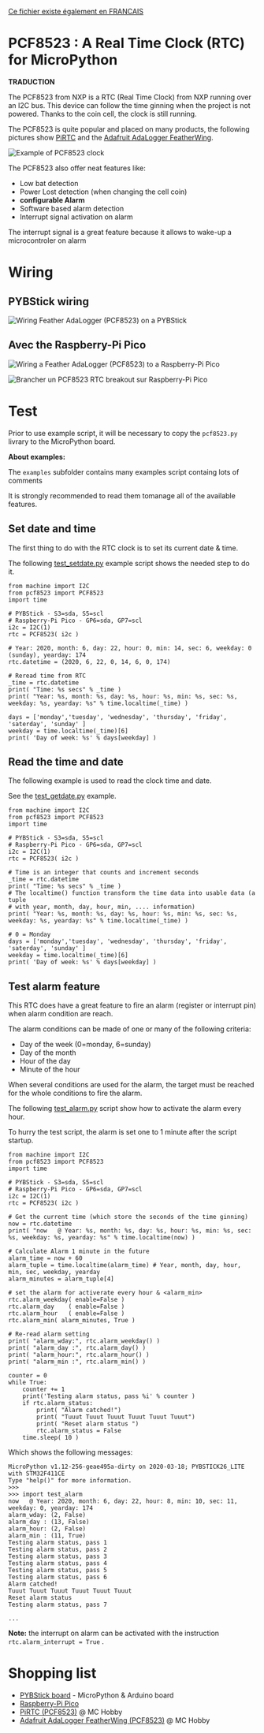 [Ce fichier existe également en FRANCAIS](readme.md)

# PCF8523 : A Real Time Clock (RTC) for MicroPython

__TRADUCTION__

The PCF8523 from NXP is a RTC (Real Time Clock) from NXP running over an I2C bus. This device can follow the time ginning when the project is not powered. Thanks to the coin cell, the clock is still running.

The PCF8523 is quite popular and placed on many products, the following pictures show [PiRTC](https://shop.mchobby.be/fr/pi-extensions/1148-pirtc-pcf8523-real-time-clock-for-raspberry-pi-3232100011489-adafruit.html) and the [Adafruit AdaLogger FeatherWing](https://shop.mchobby.be/fr/feather-adafruit/1056-adalogger-featherwing-rtc-pcf8523-microsd-3232100010567-adafruit.html).

![Example of PCF8523 clock](docs/_static/pcf8523_sample.jpg)

The PCF8523 also offer neat features like:
* Low bat detection
* Power Lost detection (when changing the cell coin)
* __configurable Alarm__
* Software based alarm detection
* Interrupt signal activation on alarm

The interrupt signal is a great feature because it allows to wake-up a microcontroler on alarm

# Wiring

## PYBStick wiring

![Wiring Feather AdaLogger (PCF8523) on a PYBStick](docs/_static/pcf8523-to-pybstick.jpg)

## Avec the Raspberry-Pi Pico

![Wiring a Feather AdaLogger (PCF8523) to a Raspberry-Pi Pico](docs/_static/pcf8523-to-pico.jpg)

![Brancher un PCF8523 RTC breakout sur Raspberry-Pi Pico](docs/_static/pcf8523-brk-to-pico.jpg)

# Test

Prior to use example script, it will be necessary to copy the `pcf8523.py` livrary to the MicroPython board.

__About examples:__

The `examples` subfolder contains many examples script containg lots of comments

It is strongly recommended to read them tomanage all of the available features.

## Set date and time

The first thing to do with the RTC clock is to set its current date & time.

The following [test_setdate.py](examples/test_setdate.py) example script shows the needed step to do it.

```
from machine import I2C
from pcf8523 import PCF8523
import time

# PYBStick - S3=sda, S5=scl
# Raspberry-Pi Pico - GP6=sda, GP7=scl
i2c = I2C(1)
rtc = PCF8523( i2c )

# Year: 2020, month: 6, day: 22, hour: 0, min: 14, sec: 6, weekday: 0 (sunday), yearday: 174
rtc.datetime = (2020, 6, 22, 0, 14, 6, 0, 174)

# Reread time from RTC
_time = rtc.datetime
print( "Time: %s secs" % _time )
print( "Year: %s, month: %s, day: %s, hour: %s, min: %s, sec: %s, weekday: %s, yearday: %s" % time.localtime(_time) )

days = ['monday','tuesday', 'wednesday', 'thursday', 'friday', 'saterday', 'sunday' ]
weekday = time.localtime(_time)[6]
print( 'Day of week: %s' % days[weekday] )
```

## Read the time and date

The following example is used to read the clock time and date.

See the [test_getdate.py](examples/test_getdate.py) example.

```
from machine import I2C
from pcf8523 import PCF8523
import time

# PYBStick - S3=sda, S5=scl
# Raspberry-Pi Pico - GP6=sda, GP7=scl
i2c = I2C(1)
rtc = PCF8523( i2c )

# Time is an integer that counts and increment seconds
_time = rtc.datetime
print( "Time: %s secs" % _time )
# The localtime() function transform the time data into usable data (a tuple
# with year, month, day, hour, min, .... information)
print( "Year: %s, month: %s, day: %s, hour: %s, min: %s, sec: %s, weekday: %s, yearday: %s" % time.localtime(_time) )

# 0 = Monday
days = ['monday','tuesday', 'wednesday', 'thursday', 'friday', 'saterday', 'sunday' ]
weekday = time.localtime(_time)[6]
print( 'Day of week: %s' % days[weekday] )
```

## Test alarm feature

This RTC does have a great feature to fire an alarm (register or interrupt pin) when alarm condition are reach.

The alarm conditions can be made of one or many of the following criteria:
* Day of the week (0=monday, 6=sunday)
* Day of the month
* Hour of the day
* Minute of the hour

When several conditions are used for the alarm, the target must be reached for the whole conditions to fire the alarm.

The following [test_alarm.py](examples/test_alarm.py) script show how to activate the alarm every hour.

To hurry the test script, the alarm is set one to 1 minute after the script startup.

```
from machine import I2C
from pcf8523 import PCF8523
import time

# PYBStick - S3=sda, S5=scl
# Raspberry-Pi Pico - GP6=sda, GP7=scl
i2c = I2C(1)
rtc = PCF8523( i2c )

# Get the current time (which store the seconds of the time ginning)
now = rtc.datetime
print( "now   @ Year: %s, month: %s, day: %s, hour: %s, min: %s, sec: %s, weekday: %s, yearday: %s" % time.localtime(now) )

# Calculate Alarm 1 minute in the future
alarm_time = now + 60
alarm_tuple = time.localtime(alarm_time) # Year, month, day, hour, min, sec, weekday, yearday
alarm_minutes = alarm_tuple[4]

# set the alarm for activerate every hour & <alarm_min>
rtc.alarm_weekday( enable=False )
rtc.alarm_day    ( enable=False )
rtc.alarm_hour   ( enable=False )
rtc.alarm_min( alarm_minutes, True )

# Re-read alarm setting
print( "alarm_wday:", rtc.alarm_weekday() )
print( "alarm_day :", rtc.alarm_day() )
print( "alarm_hour:", rtc.alarm_hour() )
print( "alarm_min :", rtc.alarm_min() )

counter = 0
while True:
	counter += 1
	print('Testing alarm status, pass %i' % counter )
	if rtc.alarm_status:
		print( "Alarm catched!")
		print( "Tuuut Tuuut Tuuut Tuuut Tuuut Tuuut")
		print( "Reset alarm status ")
		rtc.alarm_status = False
	time.sleep( 10 )
```

Which shows the following messages:

```
MicroPython v1.12-256-geae495a-dirty on 2020-03-18; PYBSTICK26_LITE with STM32F411CE
Type "help()" for more information.
>>>
>>> import test_alarm
now   @ Year: 2020, month: 6, day: 22, hour: 8, min: 10, sec: 11, weekday: 0, yearday: 174
alarm_wday: (2, False)
alarm_day : (13, False)
alarm_hour: (2, False)
alarm_min : (11, True)
Testing alarm status, pass 1
Testing alarm status, pass 2
Testing alarm status, pass 3
Testing alarm status, pass 4
Testing alarm status, pass 5
Testing alarm status, pass 6
Alarm catched!
Tuuut Tuuut Tuuut Tuuut Tuuut Tuuut
Reset alarm status
Testing alarm status, pass 7

...
```

__Note:__ the interrupt on alarm can be activated with the instruction `rtc.alarm_interrupt = True` .

# Shopping list
* [PYBStick board](https://shop.mchobby.be/fr/recherche?controller=search&orderby=position&orderway=desc&search_query=pybstick&submit_search=) - MicroPython & Arduino board
* [Raspberry-Pi Pico](https://shop.mchobby.be/fr/157-pico-rp2040)
* [PiRTC (PCF8523)](https://shop.mchobby.be/fr/pi-extensions/1148-pirtc-pcf8523-real-time-clock-for-raspberry-pi-3232100011489-adafruit.html) @ MC Hobby
* [Adafruit AdaLogger FeatherWing (PCF8523)](https://shop.mchobby.be/fr/feather-adafruit/1056-adalogger-featherwing-rtc-pcf8523-microsd-3232100010567-adafruit.html) @ MC Hobby
